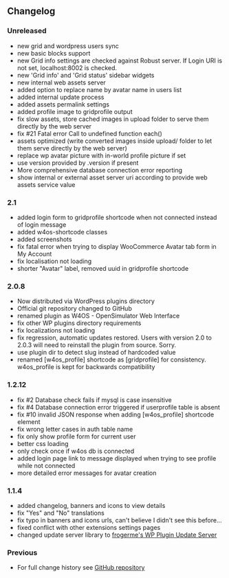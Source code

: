## Changelog

### Unreleased
* new grid and wordpress users sync
* new basic blocks support
* new Grid info settings are checked against Robust server. If Login URI is not set, localhost:8002 is checked.
* new 'Grid info' and 'Grid status' sidebar widgets
* new internal web assets server
* added option to replace name by avatar name in users list
* added internal update process
* added assets permalink settings
* added profile image to gridprofile output
* fix slow assets, store cached images in upload folder to serve them directly by the web server
* fix #21 Fatal error Call to undefined function each()
* assets optimized (write converted images inside upload/ folder to let them serve directly by the web server)
* replace wp avatar picture with in-world profile picture if set
* use version provided by .version if present
* More comprehensive database connection error reporting
* show internal or external asset server uri according to provide web assets service value

### 2.1
* added login form to gridprofile shortcode when not connected instead of login message
* added w4os-shortcode classes
* added screenshots
* fix fatal error when trying to display  WooCommerce Avatar tab form in My Account
* fix localisation not loading
* shorter "Avatar" label, removed uuid in gridprofile shortcode

### 2.0.8
* Now distributed via WordPress plugins directory
* Official git repository changed to GitHub
* renamed plugin as W4OS - OpenSimulator Web Interface
* fix other WP plugins directory requirements
* fix localizations not loading
* fix regression, automatic updates restored. Users with version 2.0 to 2.0.3 will need to reinstall the plugin from source. Sorry.
* use plugin dir to detect slug instead of hardcoded value
* renamed [w4os_profile] shortcode as [gridprofile] for consistency. w4os_profile is kept for backwards compatibility

### 1.2.12
* fix #2 Database check fails if mysql is case insensitive
* fix #4  Database connection error triggered if userprofile table is absent
* fix #10 invalid JSON response when adding [w4os_profile] shortcode element
* fix wrong letter cases in auth table name
* fix only show profile form for current user
* better css loading
* only check once if w4os db is connected
* added login page link to message displayed when trying to see profile while not connected
* more detailed error messages for avatar creation

### 1.1.4
* added changelog, banners and icons to view details
* fix "Yes" and "No" translations
* fix typo in banners and icons urls, can't believe I didn't see this before...
* fixed conflict with other extensions settings pages
* changed update server library to [frogerme's WP Plugin Update Server](https://github.com/froger-me/wp-plugin-update-server)

### Previous
* For full change history see [GitHub repository](https://github.com/GuduleLapointe/w4os/commits/master)
